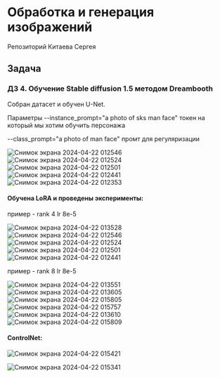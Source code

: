 # Обработка и генерация изображений

Репозиторий Китаева Сергея

## Задача 

### ДЗ 4. Обучение Stable diffusion 1.5 методом Dreambooth

Собран датасет и обучен U-Net.

Параметры
--instance_prompt="a photo of sks man face" токен на который мы хотим обучить персонажа

--class_prompt="a photo of man face" промт для регуляризации

![Снимок экрана 2024-04-22 012546](https://github.com/Sergey-Kit/itmo_image_generation_course/assets/82327055/b3c075da-09c5-47ee-9fc2-d2fba20b0e42)
![Снимок экрана 2024-04-22 012524](https://github.com/Sergey-Kit/itmo_image_generation_course/assets/82327055/5e1e2bdb-9a16-4904-9f52-62b1e21e3625)
![Снимок экрана 2024-04-22 012501](https://github.com/Sergey-Kit/itmo_image_generation_course/assets/82327055/0bcfe600-b5ca-43cc-8043-f8cd09473ea6)
![Снимок экрана 2024-04-22 012441](https://github.com/Sergey-Kit/itmo_image_generation_course/assets/82327055/eeeedfa6-4656-4c27-bf61-9933e720ef8e)
![Снимок экрана 2024-04-22 012353](https://github.com/Sergey-Kit/itmo_image_generation_course/assets/82327055/d6629fcc-7eb3-40da-bea7-599d4555fca9)



#### Обучена LoRA и проведены эксперименты: 

пример - rank 4 lr 8e-5

![Снимок экрана 2024-04-22 013528](https://github.com/Sergey-Kit/itmo_image_generation_course/assets/82327055/7f4e390d-6331-495d-a5e9-541f15953803)
![Снимок экрана 2024-04-22 012546](https://github.com/Sergey-Kit/itmo_image_generation_course/assets/82327055/53fc82c0-b533-48ea-bc75-6f830b22056f)
![Снимок экрана 2024-04-22 012524](https://github.com/Sergey-Kit/itmo_image_generation_course/assets/82327055/f4d41787-bf93-4c3d-b6d5-0f85b9bcf897)
![Снимок экрана 2024-04-22 012501](https://github.com/Sergey-Kit/itmo_image_generation_course/assets/82327055/533de96d-11fc-4b9f-a1e4-7e9175200fed)
![Снимок экрана 2024-04-22 012441](https://github.com/Sergey-Kit/itmo_image_generation_course/assets/82327055/6160f84d-2cee-4bd6-993d-47c0cb481adf)

пример - rank 8 lr 8e-5

![Снимок экрана 2024-04-22 013551](https://github.com/Sergey-Kit/itmo_image_generation_course/assets/82327055/92bc3ca0-ac1c-4534-9fbb-ab4b6c8758ad)
![Снимок экрана 2024-04-22 013605](https://github.com/Sergey-Kit/itmo_image_generation_course/assets/82327055/684483d8-ff78-4a44-b036-fd3d68d8aeab)
![Снимок экрана 2024-04-22 015805](https://github.com/Sergey-Kit/itmo_image_generation_course/assets/82327055/bb8ff9db-e35e-48c1-b8ec-b3ba070039bf)
![Снимок экрана 2024-04-22 015757](https://github.com/Sergey-Kit/itmo_image_generation_course/assets/82327055/7e5b1e30-2f12-40df-903f-ff608ec71622)
![Снимок экрана 2024-04-22 013610](https://github.com/Sergey-Kit/itmo_image_generation_course/assets/82327055/61f679dd-54c3-464c-b4d5-20b59e5a0843)
![Снимок экрана 2024-04-22 015809](https://github.com/Sergey-Kit/itmo_image_generation_course/assets/82327055/f65ba2a4-b49d-4e0e-a043-268bd2df6f95)

#### ControlNet:

![Снимок экрана 2024-04-22 015421](https://github.com/Sergey-Kit/itmo_image_generation_course/assets/82327055/c53b3e95-a3dd-4ebf-95b5-57a3b7683734)

![Снимок экрана 2024-04-22 015341](https://github.com/Sergey-Kit/itmo_image_generation_course/assets/82327055/49b1d871-2658-49aa-b18a-31d929f8a934)
